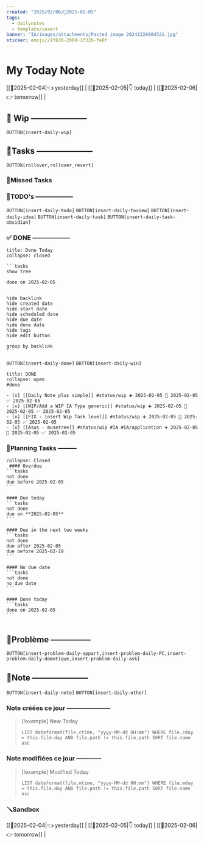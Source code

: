 ```yaml
---
created: "2025/02/06/📒2025-02-05"
tags:
  - dailynotes
  - template/insert
banner: "IA/images/attachments/Pasted image 20241228004521.jpg"
sticker: emoji//1f636-200d-1f32b-fe0f
---
```

# My Today Note

[[📒2025-02-04|👈 yesterday]] | [[📒2025-02-05|👇 today]] | [[📒2025-02-06|👉 tomorrow]] |

## 🚧 Wip ———————

`BUTTON[insert-daily-wip]`



## 🚀Tasks ———————

`BUTTON[rollover,rollover_revert]`

### 🥷Missed Tasks




### 📎TODO's ——————

`BUTTON[insert-daily-todo]` `BUTTON[insert-daily-toview]`  `BUTTON[insert-daily-idea]`  `BUTTON[insert-daily-task]` `BUTTON[insert-daily-task-obsidian]`




### ✅ DONE ——————

``````ad-tip
title: Done Today
collapse: closed

```tasks
show tree 

done on 2025-02-05


hide backlink
hide created date
hide start date
hide scheduled date
hide due date
hide done date
hide tags
hide edit button

group by backlink
```

``````

 `BUTTON[insert-daily-done]` `BUTTON[insert-daily-win]`
 

`````ad-done
title: DONE
collapse: open
#done 

- [x] [[Daily Note plus simple]] #status/wip ➕ 2025-02-05 🛫 2025-02-05 ✅ 2025-02-05
- [x] [[WIP/Add a WIP IA Type generic]] #status/wip ➕ 2025-02-05 🛫 2025-02-05 ✅ 2025-02-05
- [x] [[FIX - insert Wip Task level]] #status/wip ➕ 2025-02-05 🛫 2025-02-05 ✅ 2025-02-05
- [x] [[Asus - musetree]] #status/wip #IA #IA/application ➕ 2025-02-05 🛫 2025-02-05 ✅ 2025-02-05

`````

 

### 📅Planning Tasks ———

``````ad-cite
collapse: Closed
 #### Overdue
```tasks
not done
due before 2025-02-05
```

#### Due today
```tasks
not done
due on **2025-02-05**
```

#### Due in the next two weeks
```tasks
not done
due after 2025-02-05
due before 2025-02-19
```

#### No due date
```tasks
not done
no due date
```

#### Done today
```tasks
done on 2025-02-05
```


``````



## 🚨Problème —————

`BUTTON[insert-problem-daily-appart,insert-problem-daily-PC,insert-problem-daily-domotique,insert-problem-daily-ask]`


## 📝Note ———————

`BUTTON[insert-daily-note]` `BUTTON[insert-daily-other]`


### Note créées ce jour ———————
> [!example] New Today
> ```dataview
> LIST dateformat(file.ctime, "yyyy-MM-dd HH:mm") WHERE file.cday = this.file.day AND file.path != this.file.path SORT file.name asc
> ```
> 
### Note modifiées ce jour ————
> [!example] Modified Today
> ```dataview 
> LIST dateformat(file.mtime, "yyyy-MM-dd HH:mm") WHERE file.mday = this.file.day AND file.path != this.file.path SORT file.name asc
> ```
> 



### 🪛Sandbox 







[[📒2025-02-04|👈 yesterday]] | [[📒2025-02-05|👇 today]] | [[📒2025-02-06|👉 tomorrow]] |
